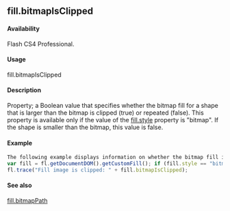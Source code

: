 ## fill.bitmapIsClipped

#### Availability

Flash CS4 Professional.

#### Usage

fill.bitmapIsClipped

#### Description

Property; a Boolean value that specifies whether the bitmap fill for a shape that is larger than the bitmap is clipped (true) or repeated (false). This property is available only if the value of the [fill.style](#_bookmark423) property is "bitmap". If the shape is smaller than the bitmap, this value is false.

#### Example

```javascript
The following example displays information on whether the bitmap fill is clipped, if appropriate, in the Output panel:
var fill = fl.getDocumentDOM().getCustomFill(); if (fill.style == "bitmap")
fl.trace("Fill image is clipped: " + fill.bitmapIsClipped);

```
#### See also

[fill.bitmapPath](#fill.bitmapPath)

<span id="fill.bitmapPath" class="anchor"></span>
